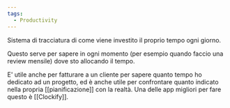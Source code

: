 ```yaml
---
tags:
  - Productivity
---
```

Sistema di tracciatura di come viene investito il proprio tempo ogni giorno.

Questo serve per sapere in ogni momento (per esempio quando faccio una review mensile) dove sto allocando il tempo.

E' utile anche per fatturare a un cliente per sapere quanto tempo ho dedicato ad un progetto, ed è anche utile per confrontare quanto indicato nella propria [[pianificazione]] con la realtà.
Una delle app migliori per fare questo è [[Clockify]].